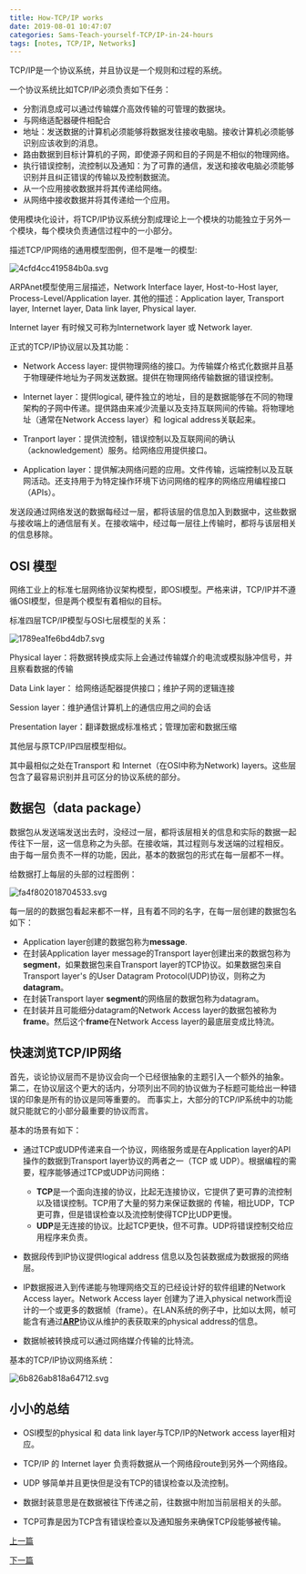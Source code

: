 ```yaml
---
title: How-TCP/IP works
date: 2019-08-01 10:47:07
categories: Sams-Teach-yourself-TCP/IP-in-24-hours
tags: [notes, TCP/IP, Networks]
---
```


TCP/IP是一个协议系统，并且协议是一个规则和过程的系统。

一个协议系统比如TCP/IP必须负责如下任务：

- 分割消息成可以通过传输媒介高效传输的可管理的数据块。
- 与网络适配器硬件相配合
- 地址：发送数据的计算机必须能够将数据发往接收电脑。接收计算机必须能够识别应该收到的消息。
- 路由数据到目标计算机的子网，即使源子网和目的子网是不相似的物理网络。
- 执行错误控制，流控制以及通知：为了可靠的通信，发送和接收电脑必须能够识别并且纠正错误的传输以及控制数据流。
- 从一个应用接收数据并将其传递给网络。
- 从网络中接收数据并将其传递给一个应用。

使用模块化设计，将TCP/IP协议系统分割成理论上一个模块的功能独立于另外一个模块，每个模块负责通信过程中的一小部分。

描述TCP/IP网络的通用模型图例，但不是唯一的模型:

![4cfd4cc419584b0a.svg](https://i.quantuminit.com/4cfd4cc419584b0a.svg)

ARPAnet模型使用三层描述，Network Interface layer, Host-to-Host layer, Process-Level/Application layer.
其他的描述：Application layer, Transport layer, Internet layer, Data link layer, Physical layer.

Internet layer 有时候又可称为Internetwork layer 或 Network layer.

正式的TCP/IP协议层以及其功能：

- Network Access layer: 提供物理网络的接口。为传输媒介格式化数据并且基于物理硬件地址为子网发送数据。提供在物理网络传输数据的错误控制。

- Internet layer：提供logical, 硬件独立的地址，目的是数据能够在不同的物理架构的子网中传递。提供路由来减少流量以及支持互联网间的传输。将物理地址（通常在Network Access layer）和 logical address关联起来。

- Tranport layer：提供流控制，错误控制以及互联网间的确认（acknowledgement）服务。给网络应用提供接口。

- Application layer：提供解决网络问题的应用。文件传输，远端控制以及互联网活动。还支持用于为特定操作环境下访问网络的程序的网络应用编程接口（APIs）。

发送段通过网络发送的数据每经过一层，都将该层的信息加入到数据中，这些数据与接收端上的通信层有关。在接收端中，经过每一层往上传输时，都将与该层相关的信息移除。

## OSI 模型

网络工业上的标准七层网络协议架构模型，即OSI模型。严格来讲，TCP/IP并不遵循OSI模型，但是两个模型有着相似的目标。

标准四层TCP/IP模型与OSI七层模型的关系：

![1789ea1fe6bd4db7.svg](https://i.quantuminit.com/1789ea1fe6bd4db7.svg)

Physical layer：将数据转换成实际上会通过传输媒介的电流或模拟脉冲信号，并且察看数据的传输

Data Link layer： 给网络适配器提供接口；维护子网的逻辑连接

Session layer：维护通信计算机上的通信应用之间的会话

Presentation layer：翻译数据成标准格式；管理加密和数据压缩

其他层与原TCP/IP四层模型相似。

其中最相似之处在Transport 和 Internet（在OSI中称为Network) layers。这些层包含了最容易识别并且可区分的协议系统的部分。

## 数据包（data package）

数据包从发送端发送出去时，没经过一层，都将该层相关的信息和实际的数据一起传往下一层，这一信息称之为头部。在接收端，其过程则与发送端的过程相反。
由于每一层负责不一样的功能，因此，基本的数据包的形式在每一层都不一样。

给数据打上每层的头部的过程图例：

![fa4f802018704533.svg](https://i.quantuminit.com/fa4f802018704533.svg)

每一层的的数据包看起来都不一样，且有着不同的名字，在每一层创建的数据包名如下：

- Application layer创建的数据包称为**message**.
- 在封装Application layer message的Transport layer创建出来的数据包称为**segment**，如果数据包来自Transport layer的TCP协议。如果数据包来自Transport layer's 的User Datagram Protocol(UDP)协议，则称之为**datagram**。
- 在封装Transport layer **segment**的网络层的数据包称为datagram。
- 在封装并且可能细分datagram的Network Access layer的数据包被称为**frame**。然后这个**frame**在Network Access layer的最底层变成比特流。

## 快速浏览TCP/IP网络

首先，谈论协议层而不是协议会向一个已经很抽象的主题引入一个额外的抽象。
第二，在协议层这个更大的话内，分项列出不同的协议做为子标题可能给出一种错误的印象是所有的协议是同等重要的。
而事实上，大部分的TCP/IP系统中的功能就只能就它的小部分最重要的协议而言。

基本的场景有如下：

- 通过TCP或UDP传递来自一个协议，网络服务或是在Application layer的API操作的数据到Transport layer协议的两者之一（TCP 或 UDP）。根据编程的需要，程序能够通过TCP或UDP访问网络：

  - **TCP**是一个面向连接的协议，比起无连接协议，它提供了更可靠的流控制以及错误控制。TCP用了大量的努力来保证数据的
      传输，相比UDP，TCP更可靠，但是错误检查以及流控制使得TCP比UDP更慢。
  - **UDP**是无连接的协议。比起TCP更快，但不可靠。UDP将错误控制交给应用程序来负责。

- 数据段传到IP协议提供logical address 信息以及包装数据成为数据报的网络层。

- IP数据报进入到传递能与物理网络交互的已经设计好的软件组建的Network Access layer。Network Access layer 创建为了进入physical network而设计的一个或更多的数据帧（frame）。在LAN系统的例子中，比如以太网，帧可能含有通过[**ARP**](https://quantuminit.com/What-is-TCP-IP/#Logical-addressing)协议从维护的表获取来的physical address的信息。

- 数据帧被转换成可以通过网络媒介传输的比特流。

基本的TCP/IP协议网络系统：

![6b826ab818a64712.svg](https://i.quantuminit.com/6b826ab818a64712.svg)

## 小小的总结

- OSI模型的physical 和 data link layer与TCP/IP的Network access layer相对应。

- TCP/IP 的 Internet layer 负责将数据从一个网络段route到另外一个网络段。

- UDP 够简单并且更快但是没有TCP的错误检查以及流控制。

- 数据封装意思是在数据被往下传递之前，往数据中附加当前层相关的头部。

- TCP可靠是因为TCP含有错误检查以及通知服务来确保TCP段能够被传输。

[上一篇](/What-is-TCP-IP)

[下一篇](/The-Network-Access-Layer)
